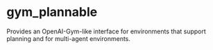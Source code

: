 # gym_plannable
Provides an OpenAI-Gym-like interface for environments that support planning and for multi-agent environments.
